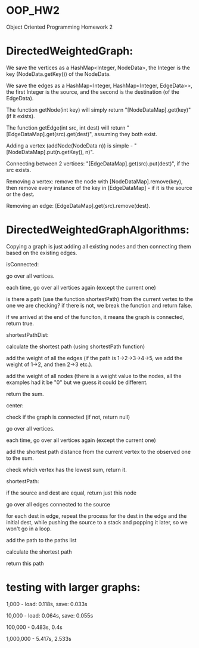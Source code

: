 # OOP_HW2
Object Oriented Programming Homework 2

# DirectedWeightedGraph:

We save the vertices as a HashMap<Integer, NodeData>, the Integer is the key (NodeData.getKey()) of the NodeData.

We save the edges as a HashMap<Integer, HashMap<Integer, EdgeData>>, the first Integer is the source, and the second is the destination (of the EdgeData).

The function getNode(int key) will simply return "[NodeDataMap].get(key)" (if it exists).

The function getEdge(int src, int dest) will return "[EdgeDataMap].get(src).get(dest)", assuming they both exist.

Adding a vertex (addNode(NodeData n)) is simple - "[NodeDataMap].put(n.getKey(), n)".

Connecting between 2 vertices: "[EdgeDataMap].get(src).put(dest)", if the src exists.

Removing a vertex: remove the node with [NodeDataMap].remove(key), then remove every instance of the key in [EdgeDataMap] - if it is the source or the dest.

Removing an edge: [EdgeDataMap].get(src).remove(dest).



# DirectedWeightedGraphAlgorithms:

Copying a graph is just adding all existing nodes and then connecting them based on the existing edges.


isConnected:

go over all vertices.

each time, go over all vertices again (except the current one)

is there a path (use the function shortestPath) from the current vertex to the one we are checking? if there is not, we break the function and return false.

if we arrived at the end of the funciton, it means the graph is connected, return true.


shortestPathDist:

calculate the shortest path (using shortestPath function)

add the weight of all the edges (if the path is 1->2->3->4->5, we add the weight of 1->2, and then 2->3 etc.).

add the weight of all nodes (there is a weight value to the nodes, all the examples had it be "0" but we guess it could be different.

return the sum.


center:

check if the graph is connected (if not, return null)

go over all vertices.

each time, go over all vertices again (except the current one)

add the shortest path distance from the current vertex to the observed one to the sum.

check which vertex has the lowest sum, return it.


shortestPath:

if the source and dest are equal, return just this node

go over all edges connected to the source

for each dest in edge, repeat the process for the dest in the edge and the initial dest, while pushing the source to a stack and popping it later, so we won't go in a loop.

add the path to the paths list

calculate the shortest path

return this path


# testing with larger graphs:

1,000 - load: 0.118s, save: 0.033s

10,000 - load: 0.064s, save: 0.055s

100,000 - 0.483s, 0.4s

1,000,000 - 5.417s, 2.533s

